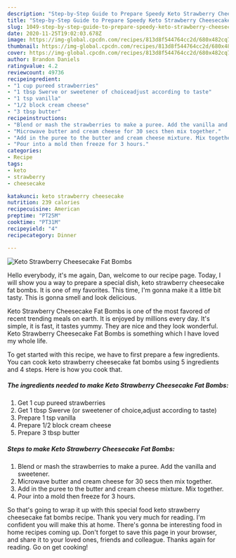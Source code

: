 ```yaml
---
description: "Step-by-Step Guide to Prepare Speedy Keto Strawberry Cheesecake Fat Bombs"
title: "Step-by-Step Guide to Prepare Speedy Keto Strawberry Cheesecake Fat Bombs"
slug: 1049-step-by-step-guide-to-prepare-speedy-keto-strawberry-cheesecake-fat-bombs
date: 2020-11-25T19:02:03.678Z
image: https://img-global.cpcdn.com/recipes/813d8f544764cc2d/680x482cq70/keto-strawberry-cheesecake-fat-bombs-recipe-main-photo.jpg
thumbnail: https://img-global.cpcdn.com/recipes/813d8f544764cc2d/680x482cq70/keto-strawberry-cheesecake-fat-bombs-recipe-main-photo.jpg
cover: https://img-global.cpcdn.com/recipes/813d8f544764cc2d/680x482cq70/keto-strawberry-cheesecake-fat-bombs-recipe-main-photo.jpg
author: Brandon Daniels
ratingvalue: 4.2
reviewcount: 49736
recipeingredient:
- "1 cup pureed strawberries"
- "1 tbsp Swerve or sweetener of choiceadjust according to taste"
- "1 tsp vanilla"
- "1/2 block cream cheese"
- "3 tbsp butter"
recipeinstructions:
- "Blend or mash the strawberries to make a puree. Add the vanilla and sweetener."
- "Microwave butter and cream cheese for 30 secs then mix together."
- "Add in the puree to the butter and cream cheese mixture. Mix together."
- "Pour into a mold then freeze for 3 hours."
categories:
- Recipe
tags:
- keto
- strawberry
- cheesecake

katakunci: keto strawberry cheesecake 
nutrition: 239 calories
recipecuisine: American
preptime: "PT25M"
cooktime: "PT31M"
recipeyield: "4"
recipecategory: Dinner

---
```



![Keto Strawberry Cheesecake Fat Bombs](https://img-global.cpcdn.com/recipes/813d8f544764cc2d/680x482cq70/keto-strawberry-cheesecake-fat-bombs-recipe-main-photo.jpg)

Hello everybody, it's me again, Dan, welcome to our recipe page. Today, I will show you a way to prepare a special dish, keto strawberry cheesecake fat bombs. It is one of my favorites. This time, I'm gonna make it a little bit tasty. This is gonna smell and look delicious.



Keto Strawberry Cheesecake Fat Bombs is one of the most favored of recent trending meals on earth. It is enjoyed by millions every day. It's simple, it is fast, it tastes yummy. They are nice and they look wonderful. Keto Strawberry Cheesecake Fat Bombs is something which I have loved my whole life.


To get started with this recipe, we have to first prepare a few ingredients. You can cook keto strawberry cheesecake fat bombs using 5 ingredients and 4 steps. Here is how you cook that.

<!--inarticleads1-->

##### The ingredients needed to make Keto Strawberry Cheesecake Fat Bombs:

1. Get 1 cup pureed strawberries
1. Get 1 tbsp Swerve (or sweetener of choice,adjust according to taste)
1. Prepare 1 tsp vanilla
1. Prepare 1/2 block cream cheese
1. Prepare 3 tbsp butter




<!--inarticleads2-->

##### Steps to make Keto Strawberry Cheesecake Fat Bombs:

1. Blend or mash the strawberries to make a puree. Add the vanilla and sweetener.
1. Microwave butter and cream cheese for 30 secs then mix together.
1. Add in the puree to the butter and cream cheese mixture. Mix together.
1. Pour into a mold then freeze for 3 hours.




So that's going to wrap it up with this special food keto strawberry cheesecake fat bombs recipe. Thank you very much for reading. I'm confident you will make this at home. There's gonna be interesting food in home recipes coming up. Don't forget to save this page in your browser, and share it to your loved ones, friends and colleague. Thanks again for reading. Go on get cooking!
